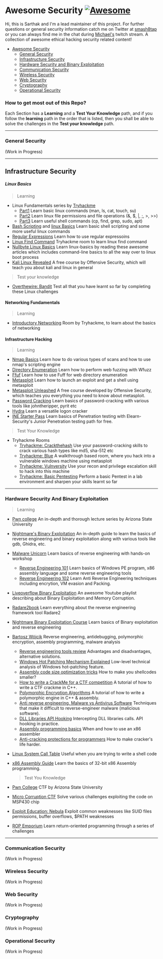 # Awesome Security [![Awesome](https://cdn.rawgit.com/sindresorhus/awesome/d7305f38d29fed78fa85652e3a63e154dd8e8829/media/badge.svg)](https://github.com/sindresorhus/awesome)

Hi, this is Sarthak and I'm a lead maintainer of this project. For further questions or general security information catch me on Twitter at [smash8tap](https://twitter.com/smash8tap) or you can always find me in the chat during [Michael's](https://www.twitch.tv/mbcrump) twitch stream.
A collection of awesome ethical hacking security related content!

- [Awesome Security](#awesome-security)
  - [General Security](#general-security)
  - [Infrastructure Security](#infrastructure-security)
  - [Hardware Security and Binary Exploitation](#hardware-security-and-binary-exploitation)
  - [Communication Security](#communication-security)
  - [Wireless Security](#wireless-security)
  - [Web Security](#web-security)
  - [Cryptography](#cryptography)
  - [Operational Security](#operational-security)

### How to get most out of this Repo?

Each Section has a **Learning** and a **Test Your Knowledge** path, and if you follow the **learning** path in the order that is listed, then you shall be able to solve the challenges in the **Test your knowledge** path.

---

### General Security

(Work in Progress)

---

## Infrastructure Security

##### Linux Basics

> Learning

- Linux Fundamentals series by [Tryhackme](https://tryhackme.com/)
  - [Part1](https://tryhackme.com/room/linux1) Learn basic linux commands (man, ls, cat, touch, su)
  - [Part2](https://tryhackme.com/room/linux2) Learn linux file permissions and file operations (&, $, |, ;, >, >>)
  - [Part3](https://tryhackme.com/room/linux3) Learn useful shell commands (cp, find, grep, sudo, apt)
- [Bash Scripting](https://ryanstutorials.net/bash-scripting-tutorial/) and [linux Basics](https://ryanstutorials.net/linuxtutorial/) Learn basic shell scripting and some more useful linux commands
- [Regular Expressions](https://tryhackme.com/room/catregex) Learn how to use regular expressoins
- [Linux Find Command](https://tryhackme.com/room/thefindcommand) Tryhackme room to learn linux find command
- [Nullbyte Linux Basics](https://null-byte.wonderhowto.com/how-to/linux-basics/) Learn linux-basics by reading these awesome articles which includes command-line basics to all the way over to linux boot process
- [Kali Linux Revealed](https://kali.training/lessons/introduction/) A free course by Offensive Security, which will teach you about kali and linux in general
  <br />

> Test your knowledge

- [Overthewire: Bandit](https://overthewire.org/wargames/bandit/) Test all that you have learnt so far by completing these Linux challenges

#### Networking Fundamentals

> Learning

- [Introductory Networking](https://tryhackme.com/room/introtonetworking) Room by Tryhackme, to learn about the basics of networking

#### Infrastructure Hacking

> Learning

- [Nmap Basics](https://tryhackme.com/room/furthernmap) Learn how to do various types of scans and how to use nmap's scripting engine
- [Directory Enumeration](https://book.hacktricks.xyz/pentesting-web/web-tool-wfuzz) Learn how to perform web fuzzing with Wfuzz
- [Ffuf](https://www.youtube.com/watch?v=iLFkxAmwXF0&t=936s) Learn how to use Fuff for web directory enumeration
- [Metasploit](https://tryhackme.com/room/rpmetasploit) Learn how to launch an exploit and get a shell using metasploit
- [Metasploit Unleashed](https://www.offensive-security.com/metasploit-unleashed/) A free course developed by Offensive Security, which teaches you everything you need to know about metasploit.
- [Password Cracking](https://null-byte.wonderhowto.com/how-to/password-cracking/) Learn basics of password-cracking with various tools like johntheripper, pyrit etc
- [Hydra](https://tryhackme.com/room/hydra) Learn a versatile logon cracker
- [INE Starter Pass](https://checkout.ine.com/starter-pass) Learn basics of Penetration testing with Elearn-Security's Junior Penetration testing path for free.

> Test Your Knowledge

- Tryhackme Rooms
  - [Tryhackme: Crackthehash](https://tryhackme.com/room/crackthehash) Use your password-cracking skills to crack various hash types like md5, sha-512 etc
  - [Tryhackme: Blue](https://tryhackme.com/room/blue) A walkthrough based room, where you hack into a vulnerable windows machine using metasploit
  - [Tryhackme: Vulnversity](https://tryhackme.com/room/vulnversity) Use your recon and privilege escalation skill to hack into this machine
  - [Tryhackme: Basic Pentesting](https://tryhackme.com/room/basicpentestingjt) Perform a basic Pentest in a lab environment and sharpen your skills learnt so far

---

### Hardware Security And Binary Exploitation

> Learning

- [Pwn college](https://pwn.college/) An in-depth and thorough lecture series by Arizona State University
- [Nightmare's Binary Exploitation](https://guyinatuxedo.github.io/) An in-depth guide to learn the basics of reverse engineering and binary exploitation along with various tools like gdb, Ghidra, etc.
- [Malware Unicorn](https://malwareunicorn.org/#/) Learn basics of reverse engineering with hands-on workshop
  - [Reverse Engineering 101](https://malwareunicorn.org/workshops/re101.html#0) Learn basics of Windows PE program, x86 assembly language and some reverse engineering tools
  * [Reverse Engineering 102](https://malwareunicorn.org/workshops/re102.html#0) Learn Anti Reverse Engineering techniques including encrytion, VM evasion and Packing.
- [Liveoverflow Binary Exploitation](https://www.youtube.com/playlist?list=PLhixgUqwRTjxglIswKp9mpkfPNfHkzyeN) An awesome Youtube playlist describing about Binary Exploitation and Memory Corruption.
- [Radare2book](https://radare.gitbooks.io/radare2book/content/) Learn everything about the reverse engineering framework tool Radare2
- [Nightmare Binary Exploitation Course](https://github.com/guyinatuxedo/nightmare) Learn basics of Binary exploitation and reverse engineering
- [Bartosz Wójcik](https://www.pelock.com) Reverse engineering, antidebugging, polymorphic encryption, assembly programming, malware analysis
  - [Reverse engineering tools review](https://www.pelock.com/articles/reverse-engineering-tools-review) Advantages and disadvantages, alternative solutions.
  - [Windows Hot Patching Mechanism Explained](https://dev.to/pelock/windows-hot-patching-mechanism-explained-2m1f) Low-level technical analysis of Windows hot-patching feature.
  - [Assembly code size optimization tricks](https://dev.to/pelock/assembly-code-size-optimization-tricks-2abd) How to make you shellcodes smaller?
  - [How to write a CrackMe for a CTF competition](https://www.pelock.com/articles/how-to-write-a-crackme-for-a-ctf-competition) A tutorial of how to write a CTF crackme in C++.
  - [Polymorphic Encryption Algorithms](https://www.pelock.com/articles/polymorphic-encryption-algorithms) A tutorial of how to write a polymorphic engine in C++ & assembly.
  - [Anti reverse engineering. Malware vs Antivirus Software](https://www.pelock.com/articles/anti-reverse-engineering-malware-vs-antivirus-software) Techniques that make it difficult to reverse-engineer malware (malicious software).
  - [DLL Libraries API Hooking](https://www.pelock.com/articles/intercepting-dll-libraries-calls-api-hooking-in-practice) Intercepting DLL libraries calls. API hooking in practice.
  - [Assembly programming basics](https://www.pelock.com/articles/when-and-how-to-use-an-assembler-assembly-programming-basics) When and how to use an x86 assembler
  - [Anti-cracking protections for programmers](https://www.pelock.com/articles/how-to-make-crackers-life-harder-anti-piracy-protections-for-programmers) How to make cracker's life harder.
- [Linux System Call Table](http://blog.rchapman.org/posts/Linux_System_Call_Table_for_x86_64/) Useful when you are trying to write a shell code
- [x86 Assembly Guide](https://www.cs.virginia.edu/~evans/cs216/guides/x86.html) Learn the basics of 32-bit x86 Assembly programming.

  > Test You Knowledge

- [Pwn College](https://cse466.pwn.college/) CTF by Arizona State University
- [Micro Corruption CTF](https://microcorruption.com/login) Solve various challenges exploiting the code on MSP430 chip
- [Exploit Education: Nebula](https://exploit.education/nebula/) Exploit common weaknesses like SUID files permissions, buffer overflows, $PATH weaknesses
- [ROP Emporium](https://ropemporium.com/) Learn return-oriented programming through a series of challenges

---

### Communication Security

(Work in Progress)

### Wireless Security

(Work in Progress)

### Web Security

(Work in Progress)

### Cryptography

(Work in Progress)

### Operational Security

(Work in Progress)
